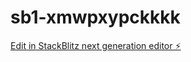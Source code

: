 # sb1-xmwpxypckkkk

[Edit in StackBlitz next generation editor ⚡️](https://stackblitz.com/~/github.com/ArthurPhyto/sb1-xmwpxypckkkk)